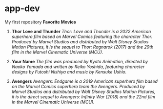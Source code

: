 # app-dev
My first repository
**Favorite Movies**
1. **Thor Love and Thunder**
*Thor: Love and Thunder is a 2022 American superhero film based on Marvel Comics featuring the character Thor. Produced by Marvel Studios and distributed by Walt Disney Studios Motion Pictures, it is the sequel to Thor: Ragnarok (2017) and the 29th film in the Marvel Cinematic Universe (MCU).*

2. **Your Name**
*The film was produced by Kyoto Animation, directed by Naoko Yamada and written by Reiko Yoshida, featuring character designs by Futoshi Nishiya and music by Kensuke Ushio.*

3. **Avengers**
*Avengers: Endgame is a 2019 American superhero film based on the Marvel Comics superhero team the Avengers. Produced by Marvel Studios and distributed by Walt Disney Studios Motion Pictures, it is the direct sequel to Avengers: Infinity War (2018) and the 22nd film in the Marvel Cinematic Universe (MCU).*
